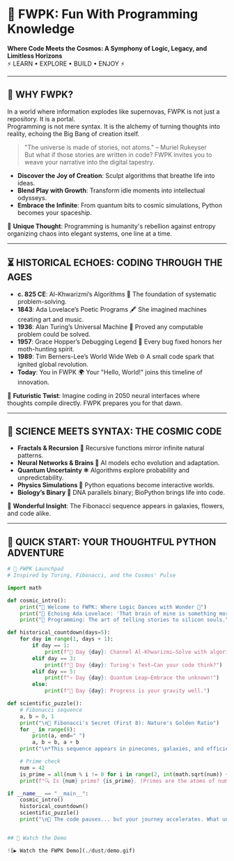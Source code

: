 # 🌌 FWPK: Fun With Programming Knowledge  

**Where Code Meets the Cosmos: A Symphony of Logic, Legacy, and Limitless Horizons**  
⚡ LEARN • EXPLORE • BUILD • ENJOY ⚡  

---

## 🚀 WHY FWPK?  
In a world where information explodes like supernovas, FWPK is not just a repository. It is a portal.  
Programming is not mere syntax. It is the alchemy of turning thoughts into reality, echoing the Big Bang of creation itself.  

> "The universe is made of stories, not atoms." – Muriel Rukeyser  
But what if those stories are written in code? FWPK invites you to weave your narrative into the digital tapestry.  

- **Discover the Joy of Creation**: Sculpt algorithms that breathe life into ideas.  
- **Blend Play with Growth**: Transform idle moments into intellectual odysseys.  
- **Embrace the Infinite**: From quantum bits to cosmic simulations, Python becomes your spaceship.  

🌟 **Unique Thought**: Programming is humanity's rebellion against entropy organizing chaos into elegant systems, one line at a time.  

---

## ⏳ HISTORICAL ECHOES: CODING THROUGH THE AGES  

- **c. 825 CE**: Al-Khwarizmi’s Algorithms 📜 The foundation of systematic problem-solving.  
- **1843**: Ada Lovelace’s Poetic Programs 🖋️ She imagined machines creating art and music.  
- **1936**: Alan Turing’s Universal Machine 🤖 Proved any computable problem could be solved.  
- **1957**: Grace Hopper’s Debugging Legend 🦋 Every bug fixed honors her moth-hunting spirit.  
- **1989**: Tim Berners-Lee’s World Wide Web 🌐 A small code spark that ignited global revolution.  
- **Today**: You in FWPK 🌍 Your "Hello, World!" joins this timeline of innovation.  

🔮 **Futuristic Twist**: Imagine coding in 2050 neural interfaces where thoughts compile directly. FWPK prepares you for that dawn.  

---

## 🔬 SCIENCE MEETS SYNTAX: THE COSMIC CODE  

- **Fractals & Recursion 🌿** Recursive functions mirror infinite natural patterns.  
- **Neural Networks & Brains 🧠** AI models echo evolution and adaptation.  
- **Quantum Uncertainty ⚛️** Algorithms explore probability and unpredictability.  
- **Physics Simulations 🚀** Python equations become interactive worlds.  
- **Biology’s Binary 🧬** DNA parallels binary; BioPython brings life into code.  

🌌 **Wonderful Insight**: The Fibonacci sequence appears in galaxies, flowers, and code alike.  

---

## 🧩 QUICK START: YOUR THOUGHTFUL PYTHON ADVENTURE  

```python
# 🌌 FWPK Launchpad
# Inspired by Turing, Fibonacci, and the Cosmos' Pulse

import math

def cosmic_intro():
    print("🌌 Welcome to FWPK: Where Logic Dances with Wonder 🚀")
    print("🔭 Echoing Ada Lovelace: 'That brain of mine is something more than merely mortal.'")
    print("🎲 Programming: The art of telling stories to silicon souls.\n")

def historical_countdown(days=5):
    for day in range(1, days + 1):
        if day == 1:
            print(f"📜 Day {day}: Channel Al-Khwarizmi—Solve with algorithms!")
        elif day == 3:
            print(f"🤖 Day {day}: Turing's Test—Can your code think?")
        elif day == 5:
            print(f"⚛️ Day {day}: Quantum Leap—Embrace the unknown!")
        else:
            print(f"🚀 Day {day}: Progress is your gravity well.")

def scientific_puzzle():
    # Fibonacci sequence
    a, b = 0, 1
    print("\n🧬 Fibonacci's Secret (First 8): Nature's Golden Ratio")
    for _ in range(8):
        print(a, end=" ")
        a, b = b, a + b
    print("\n*This sequence appears in pinecones, galaxies, and efficient algorithms!*")

    # Prime check
    num = 42
    is_prime = all(num % i != 0 for i in range(2, int(math.sqrt(num)) + 1))
    print(f"🔍 Is {num} prime? {is_prime}. (Primes are the atoms of numbers.)")

if __name__ == "__main__":
    cosmic_intro()
    historical_countdown()
    scientific_puzzle()
    print("\n🔮 The code pauses... but your journey accelerates. What universe will you build?")


## 🎥 Watch the Demo

![▶️ Watch the FWPK Demo](./dust/demo.gif)
